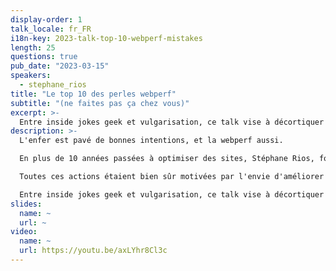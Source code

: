 ```yaml
---
display-order: 1
talk_locale: fr_FR
i18n-key: 2023-talk-top-10-webperf-mistakes
length: 25
questions: true
pub_date: "2023-03-15"
speakers:
  - stephane_rios
title: "Le top 10 des perles webperf"
subtitle: "(ne faites pas ça chez vous)"
excerpt: >-
  Entre inside jokes geek et vulgarisation, ce talk vise à décortiquer des erreurs fréquentes tout en apportant des solutions pour les éviter.
description: >-
  L'enfer est pavé de bonnes intentions, et la webperf aussi.

  En plus de 10 années passées à optimiser des sites, Stéphane Rios, fondateur et CEO de Fasterize, en a vu passer des vertes et des pas mûres. Et comme ça n'arrive pas qu'aux autres, il témoigne à propos des chausse-trapes dans lesquels bien des sites sont tombés et tombent encore : images, lazyload, sprites, defer, preload / preconnect, inlining, etc ... tout y passe !

  Toutes ces actions étaient bien sûr motivées par l'envie d'améliorer les perfs, mais les choses ne se sont pas passées comme prévu. Bref, appliquer les bonnes pratiques bêtement ne suffit pas, il faut une véritable intelligence (pas artificielle) pour optimiser un site.

  Entre inside jokes geek et vulgarisation, ce talk vise à décortiquer des erreurs fréquentes tout en apportant des solutions pour les éviter.
slides:
  name: ~
  url: ~
video:
  name: ~
  url: https://youtu.be/axLYhr8Cl3c
---
```

